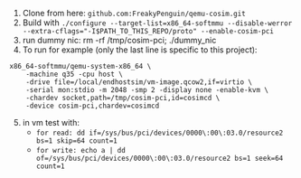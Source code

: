 1. Clone from here: `github.com:FreakyPenguin/qemu-cosim.git`
2. Build with `./configure --target-list=x86_64-softmmu --disable-werror --extra-cflags="-I$PATH_TO_THIS_REPO/proto" --enable-cosim-pci`
3. run dummy nic: rm -rf /tmp/cosim-pci; ./dummy_nic
4. To run for example (only the last line is specific to this project):
```
x86_64-softmmu/qemu-system-x86_64 \
    -machine q35 -cpu host \
    -drive file=/local/endhostsim/vm-image.qcow2,if=virtio \
    -serial mon:stdio -m 2048 -smp 2 -display none -enable-kvm \
    -chardev socket,path=/tmp/cosim-pci,id=cosimcd \
    -device cosim-pci,chardev=cosimcd
```
5. in vm test with:
    * `for read: dd if=/sys/bus/pci/devices/0000\:00\:03.0/resource2 bs=1 skip=64 count=1`
    * `for write: echo a | dd of=/sys/bus/pci/devices/0000\:00\:03.0/resource2 bs=1 seek=64 count=1`
